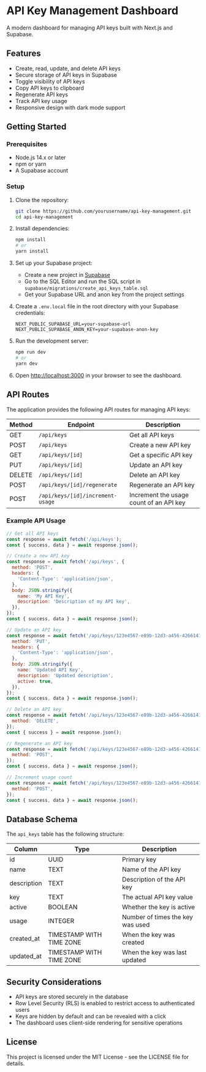 # API Key Management Dashboard

A modern dashboard for managing API keys built with Next.js and Supabase.

## Features

- Create, read, update, and delete API keys
- Secure storage of API keys in Supabase
- Toggle visibility of API keys
- Copy API keys to clipboard
- Regenerate API keys
- Track API key usage
- Responsive design with dark mode support

## Getting Started

### Prerequisites

- Node.js 14.x or later
- npm or yarn
- A Supabase account

### Setup

1. Clone the repository:
   ```bash
   git clone https://github.com/yourusername/api-key-management.git
   cd api-key-management
   ```

2. Install dependencies:
   ```bash
   npm install
   # or
   yarn install
   ```

3. Set up your Supabase project:
   - Create a new project in [Supabase](https://supabase.com)
   - Go to the SQL Editor and run the SQL script in `supabase/migrations/create_api_keys_table.sql`
   - Get your Supabase URL and anon key from the project settings

4. Create a `.env.local` file in the root directory with your Supabase credentials:
   ```
   NEXT_PUBLIC_SUPABASE_URL=your-supabase-url
   NEXT_PUBLIC_SUPABASE_ANON_KEY=your-supabase-anon-key
   ```

5. Run the development server:
   ```bash
   npm run dev
   # or
   yarn dev
   ```

6. Open [http://localhost:3000](http://localhost:3000) in your browser to see the dashboard.

## API Routes

The application provides the following API routes for managing API keys:

| Method | Endpoint | Description |
|--------|----------|-------------|
| GET | `/api/keys` | Get all API keys |
| POST | `/api/keys` | Create a new API key |
| GET | `/api/keys/[id]` | Get a specific API key |
| PUT | `/api/keys/[id]` | Update an API key |
| DELETE | `/api/keys/[id]` | Delete an API key |
| POST | `/api/keys/[id]/regenerate` | Regenerate an API key |
| POST | `/api/keys/[id]/increment-usage` | Increment the usage count of an API key |

### Example API Usage

```javascript
// Get all API keys
const response = await fetch('/api/keys');
const { success, data } = await response.json();

// Create a new API key
const response = await fetch('/api/keys', {
  method: 'POST',
  headers: {
    'Content-Type': 'application/json',
  },
  body: JSON.stringify({
    name: 'My API Key',
    description: 'Description of my API key',
  }),
});
const { success, data } = await response.json();

// Update an API key
const response = await fetch('/api/keys/123e4567-e89b-12d3-a456-426614174000', {
  method: 'PUT',
  headers: {
    'Content-Type': 'application/json',
  },
  body: JSON.stringify({
    name: 'Updated API Key',
    description: 'Updated description',
    active: true,
  }),
});
const { success, data } = await response.json();

// Delete an API key
const response = await fetch('/api/keys/123e4567-e89b-12d3-a456-426614174000', {
  method: 'DELETE',
});
const { success } = await response.json();

// Regenerate an API key
const response = await fetch('/api/keys/123e4567-e89b-12d3-a456-426614174000/regenerate', {
  method: 'POST',
});
const { success, data } = await response.json();

// Increment usage count
const response = await fetch('/api/keys/123e4567-e89b-12d3-a456-426614174000/increment-usage', {
  method: 'POST',
});
const { success, data } = await response.json();
```

## Database Schema

The `api_keys` table has the following structure:

| Column      | Type                     | Description                    |
|-------------|--------------------------|--------------------------------|
| id          | UUID                     | Primary key                    |
| name        | TEXT                     | Name of the API key            |
| description | TEXT                     | Description of the API key     |
| key         | TEXT                     | The actual API key value       |
| active      | BOOLEAN                  | Whether the key is active      |
| usage       | INTEGER                  | Number of times the key was used|
| created_at  | TIMESTAMP WITH TIME ZONE | When the key was created       |
| updated_at  | TIMESTAMP WITH TIME ZONE | When the key was last updated  |

## Security Considerations

- API keys are stored securely in the database
- Row Level Security (RLS) is enabled to restrict access to authenticated users
- Keys are hidden by default and can be revealed with a click
- The dashboard uses client-side rendering for sensitive operations

## License

This project is licensed under the MIT License - see the LICENSE file for details.
